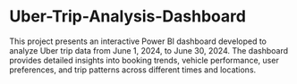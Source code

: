 # Uber-Trip-Analysis-Dashboard
This project presents an interactive Power BI dashboard developed to analyze Uber trip data from June 1, 2024, to June 30, 2024. The dashboard provides detailed insights into booking trends, vehicle performance, user preferences, and trip patterns across different times and locations.

